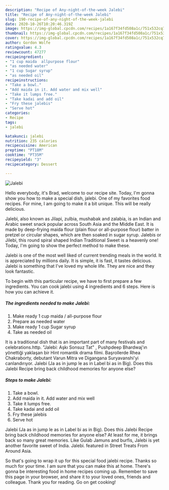 ```yaml
---
description: "Recipe of Any-night-of-the-week Jalebi"
title: "Recipe of Any-night-of-the-week Jalebi"
slug: 190-recipe-of-any-night-of-the-week-jalebi
date: 2020-10-26T10:20:46.319Z
image: https://img-global.cpcdn.com/recipes/1a167f34fd508a1c/751x532cq70/jalebi-recipe-main-photo.jpg
thumbnail: https://img-global.cpcdn.com/recipes/1a167f34fd508a1c/751x532cq70/jalebi-recipe-main-photo.jpg
cover: https://img-global.cpcdn.com/recipes/1a167f34fd508a1c/751x532cq70/jalebi-recipe-main-photo.jpg
author: Gordon Wolfe
ratingvalue: 4.3
reviewcount: 47277
recipeingredient:
- "1 cup maida  allpurpose flour"
- "as needed water"
- "1 cup Sugar syrup"
- "as needed oil"
recipeinstructions:
- "Take a bowl."
- "Add maida in it. Add water and mix well"
- "Take it lumps free."
- "Take kadai and add oil"
- "Fry these jalebis"
- "Serve hot"
categories:
- Recipe
tags:
- jalebi

katakunci: jalebi 
nutrition: 235 calories
recipecuisine: American
preptime: "PT18M"
cooktime: "PT35M"
recipeyield: "3"
recipecategory: Dessert

---
```



![Jalebi](https://img-global.cpcdn.com/recipes/1a167f34fd508a1c/751x532cq70/jalebi-recipe-main-photo.jpg)

Hello everybody, it's Brad, welcome to our recipe site. Today, I'm gonna show you how to make a special dish, jalebi. One of my favorites food recipes. For mine, I am going to make it a bit unique. This will be really delicious.

Jalebi, also known as Jilapi, zulbia, mushabak and zalabia, is an Indian and Arabic sweet snack popular across South Asia and the Middle East. It is made by deep-frying maida flour (plain flour or all-purpose flour) batter in pretzel or circular shapes, which are then soaked in sugar syrup. Jalebis or Jilebi, this round spiral shaped Indian Traditional Sweet is a heavenly one! Today, I&#39;m going to show the perfect method to make these.

Jalebi is one of the most well liked of current trending meals in the world. It is appreciated by millions daily. It is simple, it is fast, it tastes delicious. Jalebi is something that I've loved my whole life. They are nice and they look fantastic.


To begin with this particular recipe, we have to first prepare a few ingredients. You can cook jalebi using 4 ingredients and 6 steps. Here is how you can achieve it.

<!--inarticleads1-->

##### The ingredients needed to make Jalebi:

1. Make ready 1 cup maida / all-purpose flour
1. Prepare as needed water
1. Make ready 1 cup Sugar syrup
1. Take as needed oil


It is a traditional dish that is an important part of many festivals and celebrations.http. &#34;Jalebi: Aşkı Sonsuz Tat&#34; , Pushpdeep Bhardwaj&#39;ın yönettiği yaklaşan bir Hint romantik drama filmi. Başrollerde Rhea Chakraborty, debutant Varun Mitra ve Digangana Suryavanshi&#39;yi canlandırıyor. Jalebi (Ja as in jump le as in Label bi as in Big). Does this Jalebi Recipe bring back childhood memories for anyone else? 

<!--inarticleads2-->

##### Steps to make Jalebi:

1. Take a bowl.
1. Add maida in it. Add water and mix well
1. Take it lumps free.
1. Take kadai and add oil
1. Fry these jalebis
1. Serve hot


Jalebi (Ja as in jump le as in Label bi as in Big). Does this Jalebi Recipe bring back childhood memories for anyone else? At least for me, it brings back so many great memories. Like Gulab Jamuns and burfis, Jalebi is yet another favorite sweet of India. Jalebi. featured in Street Treats From Around Asia. 

So that's going to wrap it up for this special food jalebi recipe. Thanks so much for your time. I am sure that you can make this at home. There's gonna be interesting food in home recipes coming up. Remember to save this page in your browser, and share it to your loved ones, friends and colleague. Thank you for reading. Go on get cooking!
